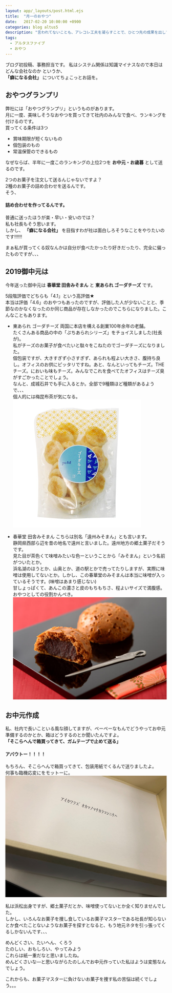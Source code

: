 ```yaml
---
layout: app/_layouts/post.html.ejs
title:  "月一のおやつ"
date:   2017-02-20 10:00:00 +0900
categories: blog altus5
description: "言われてないことも、アレコレ工夫を凝らすことで、ひとつ先の成果を出して、顧客を唸らせたいものです。アルタスファイブとは、そんな体質を持った会社です。"
tags: 
  - アルタスファイブ
  - おやつ
---
```


ブログ初投稿、事務担当です。
私はシステム関係は知識マイナスなので本日はどんな会社なのか というか、  
 **「癖になる会社」** についてちょこっとお話を。  

## おやつグランプリ
弊社には「おやつグランプリ」というものがあります。  
月に一度、美味しそうなおやつを買ってきて社内のみんなで食べ、ランキングを付けるのです。  
買ってくる条件は3つ  
- 賞味期限が短くないもの
- 個包装のもの
- 常温保管のできるもの


なぜならば、半年に一度このランキングの上位2つを **お中元・お歳暮** として送るのです。  

2つのお菓子を注文して送るんじゃないですよ？  
2種のお菓子の詰め合わせを送るんです。  
そう、
 #### 詰め合わせを作ってるんです。  

普通に送ったほうが楽・早い・安いのでは？  
私も社長もそう思います。  
しかし、 **「癖になる会社」** を目指すわが社は面白しろそうなことをやりたいのです‼‼‼  

まぁ私が買ってくる奴なんかは自分が食べたかったり好きだったり、完全に偏ったものですが、、、

## 2019御中元は
今年送った御中元は
**春華堂 田舎みそまん** と **東あられ ゴーダチーズ** です。  

5段階評価でどちらも「4.1」という高評価★  
本当は評価「4.6」のおやつもあったのですが、評価した人が少ないことと、季節なのかなくなったのか同じ商品が存在しなかったのでこちらになりました。こんなこともあります。  

- 東あられ ゴーダチーズ
両国に本店を構える創業100年余年の老舗。  
たくさんある商品の中の「ぷちあられシリーズ」をチョイスしました(社長が)。  
私がチーズのお菓子が食べたいと駄々をこねたのでゴーダチーズになりました。  
個包装ですが、大きすぎず小さすぎず、あられも程よい大きさ、腹持ち良し。オフィスのお供にピッタリですね。あと、なんといってもチーズ。THEチーズ。においも味もチーズ。みんなでこれを食べてたオフィスはチーズ臭がすごかったことでしょう。  
なんと、成城石井でも手に入るとか。全部で9種類ほど種類があるようで、、、  
個人的には梅昆布茶が気になる。
![ぷちあられ](/images//blog/uno/azuma-gouda-cheese.png)


-  春華堂 田舎みそまん
こちらは別名「遠州みそまん」とも言います。    
静岡県西部ら辺を昔の地名で遠州と言いました。遠州地方の郷土菓子だそうです。    
見た目が茶色くて味噌みたいな色ーということから「みそまん」という名前がついたとか。  
浜名湖のほうとか、山奥とか、道の駅とかで売ってたりしますが、実際に味噌は使用してないとか。しかし、この春華堂のみそまんは本当に味噌が入っているそうです。(味噌はあまり感じない)    
 甘しょっぱくて、あんこの濃さと皮のもちもちさ、程よいサイズで満腹感。おやつとしての役割かんぺき。
![田舎みそまん](/images//blog/uno/misoman.png)


## お中元作成
私、社内で長いこといる風な顔してますが、ペーペーなもんでどうやってお中元準備するのかとか、箱はどうするのとか聞いたんですよ。  
**「そこらへんで箱買ってきて、ガムテープで止めて送る」**
#### アバウトー！！！！
もちろん、そこらへんで箱買ってきて、包装用紙でくるんで送りましたよ。  
何事も臨機応変にをモットーに。
![お中元](/images//blog/uno/aikawarazu.png)



私は浜松出身ですが、郷土菓子だとか、味噌使ってないとか全く知りませんでした。  
しかし、いろんなお菓子を捜し食しているお菓子マスターである社長が知らないとか食べたことないようなお菓子を探すとなると、もう地元ネタを引っ張ってくるしかないんです、、、


めんどくさい、たいへん、くろう   
たのしい、おもしろい、やってみよう   
これらは紙一重だなと思いましたね。   
めんどくさいな―と思いながらたのしんでお中元作っていた私はようは変態なんでしょう。

これからも、お菓子マスターに負けないお菓子を捜す私の苦悩は続くでしょう。。。
